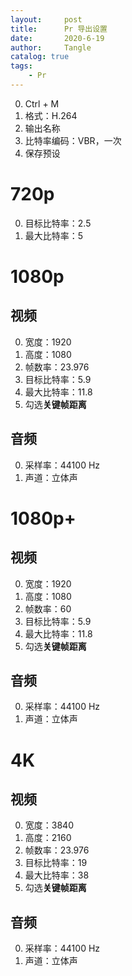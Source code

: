 ```yaml
---
layout:     post
title:      Pr 导出设置
date:       2020-6-19
author:     Tangle
catalog: true
tags:
    - Pr
---
```


0. Ctrl + M
0. 格式：H.264
0. 输出名称
0. 比特率编码：VBR，一次
0. 保存预设

# 720p

0. 目标比特率：2.5
0. 最大比特率：5

# 1080p

## 视频

0. 宽度：1920
0. 高度：1080
0. 帧数率：23.976
0. 目标比特率：5.9
0. 最大比特率：11.8
0. 勾选**关键帧距离**

## 音频

0. 采样率：44100 Hz
0. 声道：立体声

# 1080p+

## 视频
0. 宽度：1920
0. 高度：1080
0. 帧数率：60
0. 目标比特率：5.9
0. 最大比特率：11.8
0. 勾选**关键帧距离**

## 音频

0. 采样率：44100 Hz
0. 声道：立体声

# 4K

## 视频

0. 宽度：3840
0. 高度：2160
0. 帧数率：23.976
0. 目标比特率：19
0. 最大比特率：38
0. 勾选**关键帧距离**

## 音频

0. 采样率：44100 Hz
0. 声道：立体声
